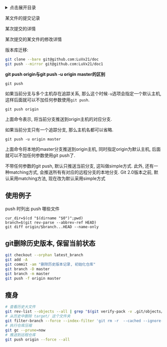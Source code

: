<details>
<summary>点击展开目录</summary>
<!-- TOC -->

- [使用例子](#使用例子)
- [git删除历史版本, 保留当前状态](#git删除历史版本-保留当前状态)
- [瘦身](#瘦身)

<!-- /TOC -->
</details>

某文件的提交记录

某次提交的详情

某次提交的某文件的修改详情


版本库迁移:
```bash
git clone --bare git@github.com:LuVx21/doc
git push --mirror git@github.com:LuVx21/doc1
```

**git push origin与git push -u origin master的区别**

`git push`

如果当前分支与多个主机存在追踪关系, 那么这个时候`-u`选项会指定一个默认主机, 这样后面就可以不加任何参数使用`git push`.

`git push origin`

上面命令表示, 将当前分支推送到origin主机的对应分支.

如果当前分支只有一个追踪分支, 那么主机名都可以省略.

`git push -u origin master`

上面命令将本地的master分支推送到origin主机, 同时指定origin为默认主机, 后面就可以不加任何参数使用git push了.

不带任何参数的git push, 默认只推送当前分支, 这叫做simple方式. 此外, 还有一种matching方式, 会推送所有有对应的远程分支的本地分支. Git 2.0版本之前, 默认采用matching方法, 现在改为默认采用simple方式

## 使用例子

push 时列出 push 哪些文件
```shell
cur_dir=$(cd "$(dirname "$0")";pwd)
branch=$(git rev-parse --abbrev-ref HEAD)
git diff origin/$branch...HEAD --name-only
```

## git删除历史版本, 保留当前状态

```bash
git checkout --orphan latest_branch
git add -A
git commit -am "删除历史版本记录, 初始化仓库"
git branch -D master
git branch -m master
git push -f origin master
```

## 瘦身

```bash
# 查看历史大文件
git rev-list --objects --all | grep "$(git verify-pack -v .git/objects/pack/*.idx | sort -k 3 -n | tail -5 | awk '{print$1}')"
# 从历史中删除 target/ 这个文件夹
git filter-branch --force --index-filter 'git rm -r  --cached --ignore-unmatch target/' --prune-empty --tag-name-filter cat -- --all
# 执行仓库压缩
git gc --prune=now
# 推送到远程仓库
git push origin --force --all
```